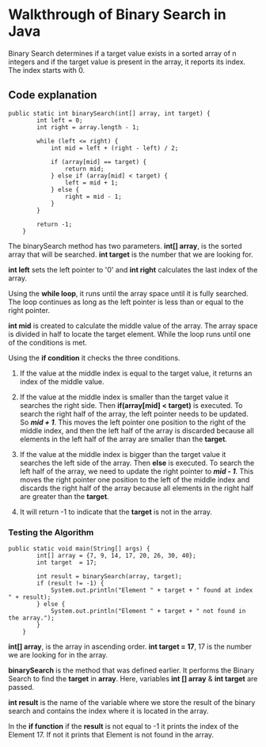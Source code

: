# Walkthrough of Binary Search in Java

Binary Search determines if a target value exists in a sorted array of n integers and if the target value is present in the array, it reports its index. The index starts with 0.

## Code explanation 

```
public static int binarySearch(int[] array, int target) {
        int left = 0;
        int right = array.length - 1;

        while (left <= right) {
            int mid = left + (right - left) / 2;

            if (array[mid] == target) {
                return mid;
            } else if (array[mid] < target) {
                left = mid + 1;
            } else {
                right = mid - 1;
            }
        }

        return -1; 
    }
```
The binarySearch method has two parameters. **int[] array**, is the sorted array that will be searched. **int target** is the number that we are looking for.

**int left** sets the left pointer to '0' and **int right** calculates the last index of the array.

Using the **while loop**, it runs until the array space until it is fully searched. The loop continues as long as the left pointer is less than or equal to the right pointer. 

**int mid** is created to calculate the middle value of the array. The array space is divided in half to locate the target element. While the loop runs until one of the conditions is met. 

Using the **if condition** it checks the three conditions. 
1. If the value at the middle index is equal to the target value, it returns an index of the middle value. 

2. If the value at the middle index is smaller than the target value it searches the right side. Then **if(array[mid] < target)** is executed. To search the right half of the array, the left pointer needs to be updated. So ***mid + 1***. This moves the left pointer one position to the right of the middle index, and then the left half of the array is discarded because all elements in the left half of the array are smaller than the **target**.

3. If the value at the middle index is bigger than the target value it searches the left side of the array. Then **else** is executed. To search the left half of the array, we need to update the right pointer to ***mid - 1***. This moves the right pointer one position to the left of the middle index and discards the right half of the array because all elements in the right half are greater than the **target**.

4. It will return -1 to indicate that the **target** is not in the array.


### Testing the Algorithm 

```
public static void main(String[] args) {
        int[] array = {7, 9, 14, 17, 20, 26, 30, 40};
        int target  = 17;

        int result = binarySearch(array, target);
        if (result != -1) {
            System.out.println("Element " + target + " found at index " + result);
        } else {
            System.out.println("Element " + target + " not found in the array.");
        }
    }
```
**int[] array**, is the array in ascending order.
**int target = 17**, 17 is the number we are looking for in the array. 

**binarySearch** is the method that was defined earlier. It performs the Binary Search to find the **target** in **array**. Here, variables **int [] array** & **int target** are passed.

**int result** is the name of the variable where we store the result of the binary search and contains the index where it is located in the array.

In the **if function** if the **result** is not equal to -1 it prints the index of the Element 17. If not it prints that Element is not found in the array.
